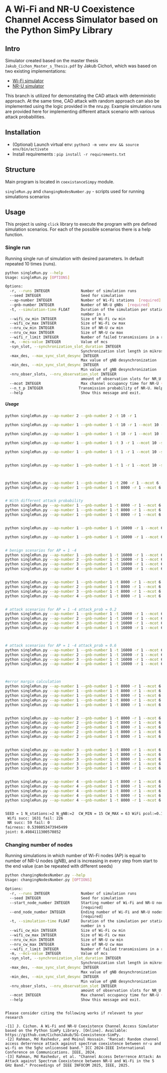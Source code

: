 # A Wi-Fi and NR-U Coexistence Channel Access Simulator based on the Python SimPy Library

## Intro
Simulator created based on the master thesis `Jakub_Cichon_Master_s_Thesis.pdf` by Jakub Cichoń, which was based on two existing implementations:
* [Wi-Fi simulator](https://github.com/ToporPawel/DCF-Simpy)
* [NR-U simulator](https://github.com/marekzajac97/nru-channel-access)

This branch is utilized for demonstating the CAD attack with deterministic approach. At the same time, CAD attack with random approach can also be implemented using the logic provided in the nru.py. Example simulation runs are provided here for implementing different attack scenario with various attack probabilities.

## Installation

- (Optional) Launch virtual env: `python3 -m venv env && source env/bin/activate`
- Install requirements : `pip install -r requirements.txt`

## Structure

Main program is located in `coexistanceSimpy` module.

`singleRun.py` and `changingNodesNumber.py` - scripts used for running simulations scenarios



## Usage

This project is using `click` library to execute the program with pre defined simulation scenarios. For each of the possible scenarios there is a help function.

### Single run
Running single run of simulation with desired parameters. In default repeated 10 times (runs).

```bash
python singleRun.py --help
Usage: singleRun.py [OPTIONS]

Options:
  -r, --runs INTEGER              Number of simulation runs
  --seed INTEGER                  Seed for simulation
  --ap-number INTEGER             Number of Wi-Fi stations  [required]
  --gnb-number INTEGER            Number of NR-U gNBs  [required]
  -t, --simulation-time FLOAT     Duration of the simulation per stations
                                  number in s
  --wifi_cw_min INTEGER           Size of Wi-Fi cw min
  --wifi_cw_max INTEGER           Size of Wi-Fi cw max
  --nru_cw_min INTEGER            Size of NR-U cw min
  --nru_cw_max INTEGER            Size of NR-U cw max
  --wifi_r_limit INTEGER          Number of failed transmissions in a row
  -m, --mcs-value INTEGER         Value of mcs
  -syn_slot, --synchronization_slot_duration INTEGER
                                  Synchronization slot length in mikrosecounds
  -max_des, --max_sync_slot_desync INTEGER
                                  Max value of gNB desynchronization
  -min_des, --min_sync_slot_desync INTEGER
                                  Min value of gNB desynchronization
  -nru_obser_slots, --nru_observation_slot INTEGER
                                  amount of observation slots for NR_U
  --mcot INTEGER                  Max channel occupancy time for NR-U (ms)
  --n_t_p INTEGER                Transmission probability of NR-U. Helps to show the attack probability. attack probability= (100-trasmission probability)/100 (default-100)
  --help                          Show this message and exit.

```
##### Usage
```bash
python singleRun.py --ap-number 2 --gnb-number 2 -t 10 -r 1

python singleRun.py --ap-number 1 --gnb-number 1 -t 10 -r 1 --mcot 10 -syn_slot 500

python singleRun.py --ap-number 1 --gnb-number 1 -t 10 -r 1 --mcot 10 -syn_slot 500 --rogue True

python singleRun.py --ap-number 1 --gnb-number 1 -t 3 -r 1 --mcot 10 -syn_slot 500 --rogue True

python singleRun.py --ap-number 1 --gnb-number 1 -t 1 -r 1 --mcot 10 -syn_slot 500 --rogue True


python singleRun.py --ap-number 1 --gnb-number 1 -t 1 -r 1 --mcot 10 -syn_slot 500 --rogue True -wifi_cw_min 1 -wifi_cw_max 1



python singleRun.py --ap-number 1 --gnb-number 1 -t 200 -r 1 --mcot 6 -syn_slot 500 
python singleRun.py --ap-number 1 --gnb-number 1 -t 8000 -r 1 --mcot 6 -syn_slot 500 


# With different attack probability
python singleRun.py --ap-number 1 --gnb-number 1 -t 8000 -r 1 --mcot 6 -syn_slot 500 -n_t_p 10
python singleRun.py --ap-number 1 --gnb-number 1 -t 8000 -r 1 --mcot 6 -syn_slot 500 -n_t_p 100
python singleRun.py --ap-number 1 --gnb-number 1 -t 8000 -r 1 --mcot 6 -syn_slot 500 -n_t_p 80


python singleRun.py --ap-number 1 --gnb-number 1 -t 16000 -r 1 --mcot 6 -syn_slot 500 -n_t_p 80

python singleRun.py --ap-number 1 --gnb-number 1 -t 16000 -r 1 --mcot 6 -syn_slot 500 -n_t_p 20


# benign scenarios for AP = 1 -4
python singleRun.py --ap-number 1 --gnb-number 1 -t 16000 -r 1 --mcot 6 -syn_slot 500 -n_t_p 100
python singleRun.py --ap-number 2 --gnb-number 1 -t 16000 -r 1 --mcot 6 -syn_slot 500 -n_t_p 100
python singleRun.py --ap-number 3 --gnb-number 1 -t 16000 -r 1 --mcot 6 -syn_slot 500 -n_t_p 100
python singleRun.py --ap-number 4 --gnb-number 1 -t 16000 -r 1 --mcot 6 -syn_slot 500 -n_t_p 100


python singleRun.py --ap-number 1 --gnb-number 1 -t 8000 -r 1 --mcot 6 -syn_slot 500 -n_t_p 100
python singleRun.py --ap-number 2 --gnb-number 1 -t 8000 -r 1 --mcot 6 -syn_slot 500 -n_t_p 100
python singleRun.py --ap-number 3 --gnb-number 1 -t 8000 -r 1 --mcot 6 -syn_slot 500 -n_t_p 100
python singleRun.py --ap-number 4 --gnb-number 1 -t 8000 -r 1 --mcot 6 -syn_slot 500 -n_t_p 100


# attack scenarios for AP = 1 -4 attack_prob = 0.2
python singleRun.py --ap-number 1 --gnb-number 1 -t 16000 -r 1 --mcot 6 -syn_slot 500 -n_t_p 80
python singleRun.py --ap-number 2 --gnb-number 1 -t 16000 -r 1 --mcot 6 -syn_slot 500 -n_t_p 80
python singleRun.py --ap-number 3 --gnb-number 1 -t 16000 -r 1 --mcot 6 -syn_slot 500 -n_t_p 80
python singleRun.py --ap-number 4 --gnb-number 1 -t 16000 -r 1 --mcot 6 -syn_slot 500 -n_t_p 80



# attack scenarios for AP = 1 -4 attack_prob = 0.6
python singleRun.py --ap-number 1 --gnb-number 1 -t 16000 -r 1 --mcot 6 -syn_slot 500 -n_t_p 40
python singleRun.py --ap-number 2 --gnb-number 1 -t 16000 -r 1 --mcot 6 -syn_slot 500 -n_t_p 40
python singleRun.py --ap-number 3 --gnb-number 1 -t 16000 -r 1 --mcot 6 -syn_slot 500 -n_t_p 40
python singleRun.py --ap-number 4 --gnb-number 1 -t 16000 -r 1 --mcot 6 -syn_slot 500 -n_t_p 40



#error margin calculation
python singleRun.py --ap-number 1 --gnb-number 1 -t 8000 -r 1 --mcot 6 -syn_slot 500 -n_t_p 100 -r 10
python singleRun.py --ap-number 1 --gnb-number 1 -t 8000 -r 1 --mcot 6 -syn_slot 500 -n_t_p 80 -r 10
python singleRun.py --ap-number 1 --gnb-number 1 -t 8000 -r 1 --mcot 6 -syn_slot 500 -n_t_p 60 -r 10
python singleRun.py --ap-number 1 --gnb-number 1 -t 8000 -r 1 --mcot 6 -syn_slot 500 -n_t_p 40 -r 10
python singleRun.py --ap-number 1 --gnb-number 1 -t 8000 -r 1 --mcot 6 -syn_slot 500 -n_t_p 20 -r 10


python singleRun.py --ap-number 2 --gnb-number 1 -t 8000 -r 1 --mcot 6 -syn_slot 500 -n_t_p 100 -r 10
python singleRun.py --ap-number 2 --gnb-number 1 -t 8000 -r 1 --mcot 6 -syn_slot 500 -n_t_p 80 -r 10
python singleRun.py --ap-number 2 --gnb-number 1 -t 8000 -r 1 --mcot 6 -syn_slot 500 -n_t_p 60 -r 10
python singleRun.py --ap-number 2 --gnb-number 1 -t 8000 -r 1 --mcot 6 -syn_slot 500 -n_t_p 40 -r 10
python singleRun.py --ap-number 2 --gnb-number 1 -t 8000 -r 1 --mcot 6 -syn_slot 500 -n_t_p 20 -r 10


python singleRun.py --ap-number 3 --gnb-number 1 -t 8000 -r 1 --mcot 6 -syn_slot 500 -n_t_p 100 -r 10
python singleRun.py --ap-number 3 --gnb-number 1 -t 8000 -r 1 --mcot 6 -syn_slot 500 -n_t_p 80 -r 10
python singleRun.py --ap-number 3 --gnb-number 1 -t 8000 -r 1 --mcot 6 -syn_slot 500 -n_t_p 60 -r 10
python singleRun.py --ap-number 3 --gnb-number 1 -t 8000 -r 1 --mcot 6 -syn_slot 500 -n_t_p 40 -r 10
python singleRun.py --ap-number 3 --gnb-number 1 -t 8000 -r 1 --mcot 6 -syn_slot 500 -n_t_p 20 -r 10


python singleRun.py --ap-number 4 --gnb-number 1 -t 8000 -r 1 --mcot 6 -syn_slot 500 -n_t_p 100 -r 10
python singleRun.py --ap-number 4 --gnb-number 1 -t 8000 -r 1 --mcot 6 -syn_slot 500 -n_t_p 80 -r 10
python singleRun.py --ap-number 4 --gnb-number 1 -t 8000 -r 1 --mcot 6 -syn_slot 500 -n_t_p 60 -r 10
python singleRun.py --ap-number 4 --gnb-number 1 -t 8000 -r 1 --mcot 6 -syn_slot 500 -n_t_p 40 -r 10
python singleRun.py --ap-number 4 --gnb-number 1 -t 8000 -r 1 --mcot 6 -syn_slot 500 -n_t_p 20 -r 10


SEED = 1 N_stations:=2 N_gNB:=2  CW_MIN = 15 CW_MAX = 63 WiFi pcol:=0.1217 WiFi cot:=0.8879164 WiFi eff:=0.88074 gNB pcol:=0.0000 gNB cot:=0.0354 gNB eff:=0.0354  all cot:=0.9233164 all eff:=0.91614
 Wifi succ: 1631 fail: 226
 NR succ: 59 fail: 0
fairness: 0.5398053473945499
joint: 0.4984111300570852
```



### Changing number of nodes

Running simulations in which number of Wi-Fi nodes (AP) is equal to number of NR-U nodes (gNB), and is increasing in every step from start to the end value (can be repeated with different seeds)

```bash
python changingNodesNumber.py --help
Usage: changingNodesNumber.py [OPTIONS]

Options:
  -r, --runs INTEGER              Number of simulation runs
  --seed INTEGER                  Seed for simulation
  --start_node_number INTEGER     Starting number of Wi-Fi and NR-U nodes
                                  [required]
  --end_node_number INTEGER       Ending number of Wi-Fi and NR-U nodes
                                  [required]
  -t, --simulation-time FLOAT     Duration of the simulation per stations
                                  number in s
  --wifi_cw_min INTEGER           Size of Wi-Fi cw min
  --wifi_cw_max INTEGER           Size of Wi-Fi cw max
  --nru_cw_min INTEGER            Size of NR-U cw min
  --nru_cw_max INTEGER            Size of NR-U cw max
  --wifi_r_limit INTEGER          Number of failed transmissions in a row
  -m, --mcs-value INTEGER         Value of mcs
  -syn_slot, --synchronization_slot_duration INTEGER
                                  Synchronization slot length in mikrosecounds
  -max_des, --max_sync_slot_desync INTEGER
                                  Max value of gNB desynchronization
  -min_des, --min_sync_slot_desync INTEGER
                                  Min value of gNB desynchronization
  -nru_obser_slots, --nru_observation_slot INTEGER
                                  amount of observation slots for NR_U
  --mcot INTEGER                  Max channel occupancy time for NR-U (ms)
  --help                          Show this message and exit.

```

<!-- ##### Usage
```bash
python changingNodesNumber.py --start_node_number 1 --end_node_number 2 -t 10 -r 1
SEED = 1 N_stations:=1 N_gNB:=1  CW_MIN = 15 CW_MAX = 63 WiFi pcol:=0.0006 WiFi cot:=0.955422 WiFi eff:=0.9477 gNB pcol:=0.0244 gNB cot:=0.024 gNB eff:=0.024  all cot:=0.979422 all eff:=0.9717
 Wifi succ: 1755 fail: 1
 NR succ: 40 fail: 1
fairness: 0.5251039493099016
joint: 0.5142983602410024
SEED = 1 N_stations:=2 N_gNB:=2  CW_MIN = 15 CW_MAX = 63 WiFi pcol:=0.1217 WiFi cot:=0.8879164 WiFi eff:=0.88074 gNB pcol:=0.0000 gNB cot:=0.0354 gNB eff:=0.0354  all cot:=0.9233164 all eff:=0.91614
 Wifi succ: 1631 fail: 226
 NR succ: 59 fail: 0
fairness: 0.5398053473945499
joint: 0.4984111300570852 -->
```

Please consider citing the following works if relevant to your research

-[1] J. Cichon. A Wi-Fi and NR-U Coexistence Channel Access Simulator based on the Python SimPy Library. [Online]. Available: https://github.com/CichonJakub/5G-Coexistence-SimPy.
-[2] Rahman, Md Rashedur, and Moinul Hossain. "Rancad: Random channel access deterrence attack against spectrum coexistence between nr-u and wi-fi on the 5ghz unlicensed band." ICC 2024-IEEE International Conference on Communications. IEEE, 2024.
-[3] Rahman, Md Rashedur, et al. "Channel Access Deterrence Attack: An Attack against Spectrum Coexistence between NR-U and Wi-Fi in the 5 GHz Band." Proceedings of IEEE INFOCOM 2025, IEEE, 2025.


